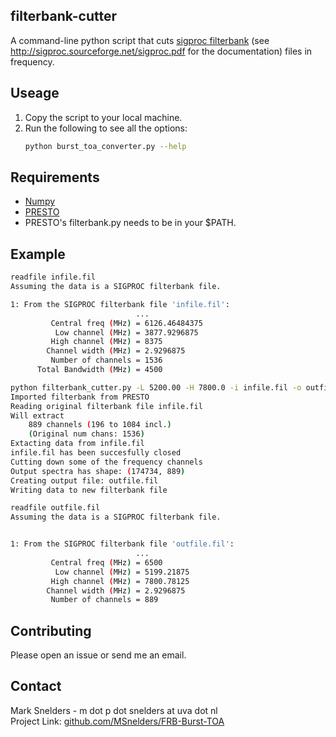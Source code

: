 ## filterbank-cutter
A command-line python script that cuts [sigproc filterbank](http://sigproc.sourceforge.net/) (see http://sigproc.sourceforge.net/sigproc.pdf for the documentation) files in frequency. 

## Useage
1. Copy the script to your local machine.
2. Run the following to see all the options:
   ```sh
   python burst_toa_converter.py --help
   ```
   
## Requirements
* [Numpy](https://numpy.org/)
* [PRESTO](https://github.com/scottransom/presto/) 
* PRESTO's filterbank.py needs to be in your $PATH.
 
## Example
```sh
readfile infile.fil
Assuming the data is a SIGPROC filterbank file.

1: From the SIGPROC filterbank file 'infile.fil':
                            ...
         Central freq (MHz) = 6126.46484375    
          Low channel (MHz) = 3877.9296875     
         High channel (MHz) = 8375             
        Channel width (MHz) = 2.9296875        
         Number of channels = 1536
      Total Bandwidth (MHz) = 4500             
```
```sh
python filterbank_cutter.py -L 5200.00 -H 7800.0 -i infile.fil -o outfile.fil
Imported filterbank from PRESTO
Reading original filterbank file infile.fil
Will extract
    889 channels (196 to 1084 incl.)
    (Original num chans: 1536)
Extacting data from infile.fil
infile.fil has been succesfully closed
Cutting down some of the frequency channels
Output spectra has shape: (174734, 889)
Creating output file: outfile.fil
Writing data to new filterbank file
```
```sh
readfile outfile.fil 
Assuming the data is a SIGPROC filterbank file.


1: From the SIGPROC filterbank file 'outfile.fil':
                            ...
         Central freq (MHz) = 6500             
          Low channel (MHz) = 5199.21875       
         High channel (MHz) = 7800.78125       
        Channel width (MHz) = 2.9296875        
         Number of channels = 889       
```

## Contributing
Please open an issue or send me an email.

## Contact
Mark Snelders - m dot p dot snelders at uva dot nl  
Project Link: [github.com/MSnelders/FRB-Burst-TOA](https://github.com/MSnelders/FRB-Burst-TOA)
